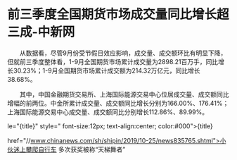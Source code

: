 # 前三季度全国期货市场成交量同比增长超三成-中新网

　　从数据看，尽管9月份受节假日效应影响，成交量、成交额环比有明显下降，但就前三季度整体看，1-9月全国期货市场累计成交量为2898.21百万手，同比增长30.23%；1-9月全国期货市场累计成交额为214.32万亿元，同比增长38.68%。

　　其中，中国金融期货交易所、上海国际能源交易中心位居成交量、成交额同比增幅的前两位。中金所累计成交量、成交额同比增长分别为166.00%、176.41%；上海国际能源交易中心成交量、成交额同比分别增长112.86%、89.99%。

le="{title}" style=" font-size:12px; text-align:center; color:#000">{title}

href="//www.chinanews.com/sh/shipin/2019/10-25/news835765.shtml">小伙迷上攀爬自行车 多次获奖被称“天梯舞者”
